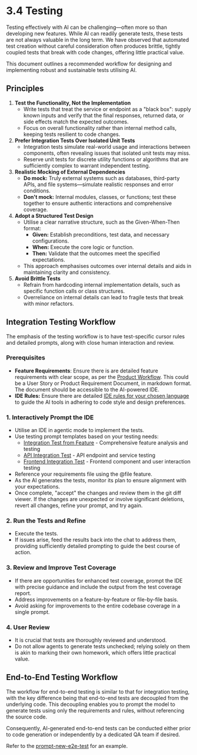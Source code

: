 # 3.4 Testing

Testing effectively with AI can be challenging—often more so than developing new features. While AI can readily generate tests, these tests are not always valuable in the long term. We have observed that automated test creation without careful consideration often produces brittle, tightly coupled tests that break with code changes, offering little practical value.

This document outlines a recommended workflow for designing and implementing robust and sustainable tests utilising AI.

## Principles

1. **Test the Functionality, Not the Implementation**
    - Write tests that treat the service or endpoint as a "black box": supply known inputs and verify that the final responses, returned data, or side effects match the expected outcomes.  
    - Focus on overall functionality rather than internal method calls, keeping tests resilient to code changes.
2. **Prefer Integration Tests Over Isolated Unit Tests**
    - Integration tests simulate real-world usage and interactions between components, often revealing issues that isolated unit tests may miss.  
    - Reserve unit tests for discrete utility functions or algorithms that are sufficiently complex to warrant independent testing.
3. **Realistic Mocking of External Dependencies**
    - **Do mock:** Truly external systems such as databases, third-party APIs, and file systems—simulate realistic responses and error conditions.  
    - **Don't mock:** Internal modules, classes, or functions; test these together to ensure authentic interactions and comprehensive coverage.
4. **Adopt a Structured Test Design**
    - Utilise a clear narrative structure, such as the Given-When-Then format:
        - **Given:** Establish preconditions, test data, and necessary configurations.
        - **When:** Execute the core logic or function.
        - **Then:** Validate that the outcomes meet the specified expectations.
    - This approach emphasises outcomes over internal details and aids in maintaining clarity and consistency.
5. **Avoid Brittle Tests**
    - Refrain from hardcoding internal implementation details, such as specific function calls or class structures.  
    - Overreliance on internal details can lead to fragile tests that break with minor refactors.

## Integration Testing Workflow

The emphasis of the testing workflow is to have test-specific cursor rules and detailed prompts, along with close human interaction and review. 

### Prerequisites

- **Feature Requirements**: Ensure there is are detailed feature requirements with clear scope, as per the [Product Workflow](03-functional-requirement.md). This could be a User Story or Product Requirement Document, in markdown format. The document should be accessible to the AI-powered IDE.
- **IDE Rules:** Ensure there are detailed [IDE rules for your chosen language](../cursor-rules/languages/README.md) to guide the AI tools in adhering to code style and design preferences.

### 1. Interactively Prompt the IDE

- Utilise an IDE in agentic mode to implement the tests.
- Use testing prompt templates based on your testing needs:
    - [Integration Test from Feature](../prompt-library/development/prompt-new-integration-test-from-feature.md) - Comprehensive feature analysis and testing
    - [API Integration Test](../prompt-library/development/prompt-new-api-integration-test.md) - API endpoint and service testing
    - [Frontend Integration Test](../prompt-library/development/prompt-new-frontend-integration-test.md) - Frontend component and user interaction testing
- Reference your requirements file using the @file feature.
- As the AI generates the tests, monitor its plan to ensure alignment with your expectations.
- Once complete, "accept" the changes and review them in the git diff viewer. If the changes are unexpected or involve significant deletions, revert all changes, refine your prompt, and try again.

### 2. Run the Tests and Refine  

- Execute the tests.
- If issues arise, feed the results back into the chat to address them, providing sufficiently detailed prompting to guide the best course of action.

### 3. Review and Improve Test Coverage  

- If there are opportunities for enhanced test coverage, prompt the IDE with precise guidance and include the output from the test coverage report.
- Address improvements on a feature-by-feature or file-by-file basis.
- Avoid asking for improvements to the entire codebase coverage in a single prompt.

### 4. User Review  

- It is crucial that tests are thoroughly reviewed and understood.  
- Do not allow agents to generate tests unchecked; relying solely on them is akin to marking their own homework, which offers little practical value.

## End-to-End Testing Workflow

The workflow for end-to-end testing is similar to that for integration testing, with the key difference being that end-to-end tests are decoupled from the underlying code. This decoupling enables you to prompt the model to generate tests using only the requirements and rules, without referencing the source code.

Consequently, AI-generated end-to-end tests can be conducted either prior to code generation or independently by a dedicated QA team if desired.

Refer to the [prompt-new-e2e-test](../prompt-library/development/prompt-new-e2e-test.md) for an example.